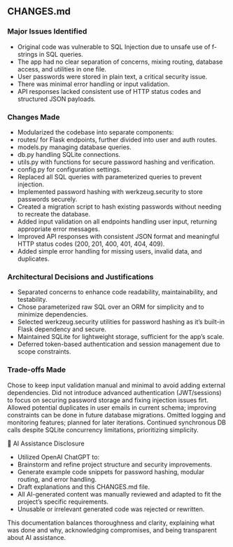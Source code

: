 ## CHANGES.md
### Major Issues Identified
- Original code was vulnerable to SQL Injection due to unsafe use of f-strings in SQL queries.
- The app had no clear separation of concerns, mixing routing, database access, and utilities in one file.
- User passwords were stored in plain text, a critical security issue.
- There was minimal error handling or input validation.
- API responses lacked consistent use of HTTP status codes and structured JSON payloads.

### Changes Made
- Modularized the codebase into separate components:
- routes/ for Flask endpoints, further divided into user and auth routes.
- models.py managing database queries.
- db.py handling SQLite connections.
- utils.py with functions for secure password hashing and verification.
- config.py for configuration settings.
- Replaced all SQL queries with parameterized queries to prevent injection.
- Implemented password hashing with werkzeug.security to store passwords securely.
- Created a migration script to hash existing passwords without needing to recreate the database.
- Added input validation on all endpoints handling user input, returning appropriate error messages.
- Improved API responses with consistent JSON format and meaningful HTTP status codes (200, 201, 400, 401, 404, 409).
- Added simple error handling for missing users, invalid data, and duplicates.

### Architectural Decisions and Justifications
- Separated concerns to enhance code readability, maintainability, and testability.
- Chose parameterized raw SQL over an ORM for simplicity and to minimize dependencies.
- Selected werkzeug.security utilities for password hashing as it’s built-in Flask dependency and secure.
- Maintained SQLite for lightweight storage, sufficient for the app’s scale.
- Deferred token-based authentication and session management due to scope constraints.

### Trade-offs Made
Chose to keep input validation manual and minimal to avoid adding external dependencies.
Did not introduce advanced authentication (JWT/sessions) to focus on securing password storage and fixing injection issues firt.
Allowed potential duplicates in user emails in current schema; improving constraints can be done in future database migrations.
Omitted logging and monitoring features; planned for later iterations.
Continued synchronous DB calls despite SQLite concurrency limitations, prioritizing simplicity.

🤖 AI Assistance Disclosure
- Utilized OpenAI ChatGPT to:
- Brainstorm and refine project structure and security improvements.
- Generate example code snippets for password hashing, modular routing, and error handling.
- Draft explanations and this CHANGES.md file.
- All AI-generated content was manually reviewed and adapted to fit the project’s specific requirements.
- Unusable or irrelevant generated code was rejected or rewritten.

This documentation balances thoroughness and clarity, explaining what was done and why, acknowledging compromises, and being transparent about AI assistance.